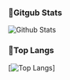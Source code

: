 ### 🌱Gitgub Stats ###
![Github Stats](https://github-readme-stats.vercel.app/api?username=ezooey&show_icons=true&theme=cobalt2)
### 🌱Top Langs ###
[![Top Langs](https://github-readme-stats.vercel.app/api/top-langs/?username=ezooey&layout=compact)]

<!--
**ezooey/ezooey** is a ✨ _special_ ✨ repository because its `README.md` (this file) appears on your GitHub profile.

Here are some ideas to get you started:

- 🔭 I’m currently working on ...
- 🌱 I’m currently learning ...
- 👯 I’m looking to collaborate on ...
- 🤔 I’m looking for help with ...
- 💬 Ask me about ...
- 📫 How to reach me: ...
- 😄 Pronouns: ...
- ⚡ Fun fact: ...
-->
